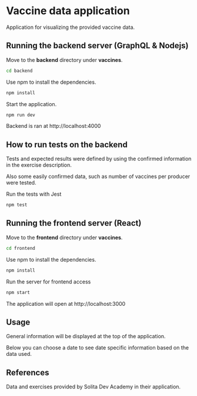 # Vaccine data application

Application for visualizing the provided vaccine data.

## Running the backend server (GraphQL & Nodejs)

Move to the **backend** directory under **vaccines**.

```bash
cd backend
```

Use npm to install the dependencies.

```bash
npm install
```

Start the application.

```bash
npm run dev
```

Backend is ran at http://localhost:4000

## How to run tests on the backend

Tests and expected results were defined by using the confirmed information in the exercise description.

Also some easily confirmed data, such as number of vaccines per producer were tested.

Run the tests with Jest

```bash
npm test
```

## Running the frontend server (React)


Move to the **frontend** directory under **vaccines**.

```bash
cd frontend
```

Use npm to install the dependencies.

```bash
npm install
```

Run the server for frontend access

```bash
npm start
```

The application will open at http://localhost:3000

## Usage

General information will be displayed at the top of the application.

Below you can choose a date to see date specific information based on the data used.

## References

Data and exercises provided by Solita Dev Academy in their application.

